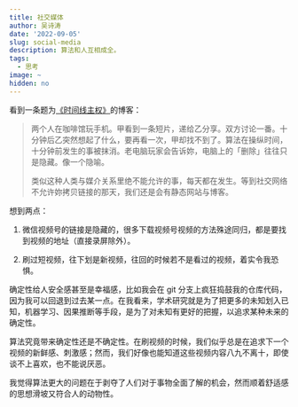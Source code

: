 ```yaml
---
title: 社交媒体
author: 吴诗涛
date: '2022-09-05'
slug: social-media
description: 算法和人互相成全。
tags: 
  - 思考
image: ~
hidden: no
---
```


看到一条题为[《时间线主权》](https://blog.yitianshijie.net/2022/09/01/timeline-sovereignty/)的博客：

> 两个人在咖啡馆玩手机。甲看到一条短片，递给乙分享。双方讨论一番。十分钟后乙突然想起了什么，要再看一次，甲却找不到了。算法在操纵时间，十分钟前发生的事被抹消。老电脑玩家会告诉妳，电脑上的「删除」往往只是隐藏。像一个隐喻。
>
> 类似这种人类与媒介关系里绝不能允许的事，每天都在发生。等到社交网络不允许妳拷贝链接的那天，我们还是会有静态网站与博客。

想到两点：

1. 微信视频号的链接是隐藏的，很多下载视频号视频的方法殊途同归，都是要找到视频的地址（直接录屏除外）。

1. 刷过短视频，往下划是新视频，往回的时候若不是看过的视频，着实令我恐惧。

确定性给人安全感甚至是幸福感，比如我会在 git 分支上疯狂捣鼓我的仓库代码，因为我可以回退到过去某一点。在我看来，学术研究就是为了把更多的未知划入已知，机器学习、因果推断等手段，是为了对未知有更好的把握，以追求某种未来的确定性。

算法究竟带来确定性还是不确定性。在刷视频的时候，我们似乎总是在追求下一个视频的新鲜感、刺激感；然而，我们好像也能知道这些视频内容八九不离十，即使谈不上喜欢，也不能说厌恶。

我觉得算法更大的问题在于剥夺了人们对于事物全面了解的机会，然而顺着舒适感的思想滑坡又符合人的动物性。

